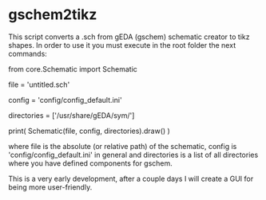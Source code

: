 # gschem2tikz

This script converts a .sch from gEDA (gschem) schematic creator to tikz shapes. In order to use it you must execute in the root folder the next commands:

from core.Schematic import Schematic

file = 'untitled.sch'

config = 'config/config_default.ini'

directories = ['/usr/share/gEDA/sym/']

print( Schematic(file, config, directories).draw() )

where file is the absolute (or relative path) of the schematic, config is 'config/config_default.ini' in general and directories is a list of all directories where you have defined components for gschem.

This is a very early development, after a couple days I will create a GUI for being more user-friendly.
